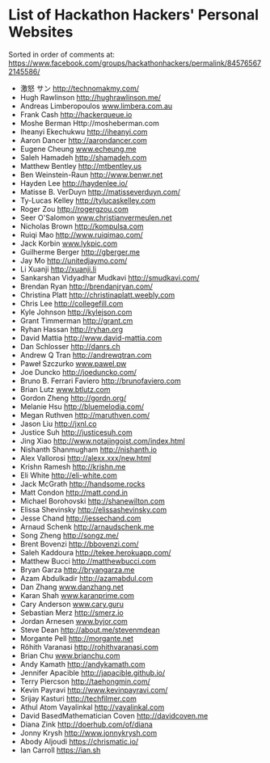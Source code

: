 List of Hackathon Hackers' Personal Websites
============================================

Sorted in order of comments at:
https://www.facebook.com/groups/hackathonhackers/permalink/845765672145586/

- 激怒 サン http://technomakmy.com/
- Hugh Rawlinson http://hughrawlinson.me/
- Andreas Limberopoulos www.limbera.com.au
- Frank Cash http://hackerqueue.io
- Moshe Berman Http://mosheberman.com
- Iheanyi Ekechukwu http://iheanyi.com
- Aaron Dancer http://aarondancer.com
- Eugene Cheung www.echeung.me
- Saleh Hamadeh http://shamadeh.com
- Matthew Bentley http://mtbentley.us
- Ben Weinstein-Raun http://www.benwr.net
- Hayden Lee http://haydenlee.io/
- Matisse B. VerDuyn http://matisseverduyn.com/
- Ty-Lucas Kelley http://tylucaskelley.com
- Roger Zou http://rogergzou.com
- Seer O'Salomon www.christianvermeulen.net
- Nicholas Brown http://kompulsa.com
- Ruiqi Mao http://www.ruiqimao.com/
- Jack Korbin www.lykpic.com
- Guilherme Berger http://gberger.me
- Jay Mo http://unitedjaymo.com/
- Li Xuanji http://xuanji.li
- Sankarshan Vidyadhar Mudkavi http://smudkavi.com/
- Brendan Ryan http://brendanjryan.com/
- Christina Platt http://christinaplatt.weebly.com
- Chris Lee http://collegefill.com
- Kyle Johnson http://kylejson.com
- Grant Timmerman http://grant.cm
- Ryhan Hassan http://ryhan.org
- David Mattia http://www.david-mattia.com
- Dan Schlosser http://danrs.ch
- Andrew Q Tran http://andrewqtran.com
- Paweł Szczurko www.pawel.pw
- Joe Duncko http://joeduncko.com/
- Bruno B. Ferrari Faviero http://brunofaviero.com
- Brian Lutz www.btlutz.com
- Gordon Zheng http://gordn.org/
- Melanie Hsu http://bluemelodia.com/
- Megan Ruthven http://maruthven.com/
- Jason Liu http://jxnl.co
- Justice Suh http://justicesuh.com
- Jing Xiao http://www.notajingoist.com/index.html
- Nishanth Shanmugham http://nishanth.io
- Alex Vallorosi http://alexx.xxx/new.html
- Krishn Ramesh http://krishn.me
- Eli White http://eli-white.com
- Jack McGrath http://handsome.rocks
- Matt Condon http://matt.cond.in
- Michael Borohovski http://shanewilton.com
- Elissa Shevinsky http://elissashevinsky.com
- Jesse Chand http://jessechand.com
- Arnaud Schenk http://arnaudschenk.me
- Song Zheng http://songz.me/
- Brent Bovenzi http://bbovenzi.com/
- Saleh Kaddoura http://tekee.herokuapp.com/
- Matthew Bucci http://matthewbucci.com
- Bryan Garza http://bryangarza.me
- Azam Abdulkadir http://azamabdul.com
- Dan Zhang www.danzhang.net
- Karan Shah www.karanprime.com
- Cary Anderson www.cary.guru
- Sebastian Merz http://smerz.io
- Jordan Arnesen www.byjor.com
- Steve Dean http://about.me/stevenmdean
- Morgante Pell http://morgante.net
- Rõhith Varanasi http://rohithvaranasi.com
- Brian Chu www.brianchu.com
- Andy Kamath http://andykamath.com
- Jennifer Apacible http://japacible.github.io/
- Terry Piercson http://taehongmin.com/
- Kevin Payravi http://www.kevinpayravi.com/
- Srijay Kasturi http://techfilmer.com
- Athul Atom Vayalinkal http://vayalinkal.com
- David BasedMathematician Coven http://davidcoven.me
- Diana Zink http://doerhub.com/of/diana
- Jonny Krysh http://www.jonnykrysh.com
- Abody Aljoudi https://chrismatic.io/
- Ian Carroll https://ian.sh
